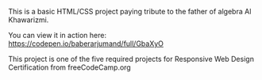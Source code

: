 This is a basic HTML/CSS project paying tribute to the father of algebra Al Khawarizmi.

You can view it in action here: https://codepen.io/baberarjumand/full/GbaXyO

This project is one of the five required projects for Responsive Web Design Certification from freeCodeCamp.org